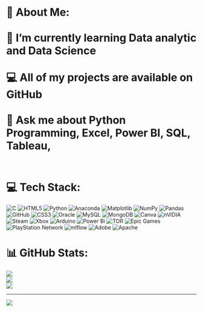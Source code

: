 # 💫 About Me:<br><br>🌱 I’m currently learning Data analytic and Data Science<br><br> 💻 All of my projects are available on GitHub<br><br> 💬 Ask me about Python Programming, Excel, Power BI, SQL, Tableau, <br><br>



# 💻 Tech Stack:
![C](https://img.shields.io/badge/c-%2300599C.svg?style=flat&logo=c&logoColor=white) ![HTML5](https://img.shields.io/badge/html5-%23E34F26.svg?style=flat&logo=html5&logoColor=white) ![Python](https://img.shields.io/badge/python-3670A0?style=flat&logo=python&logoColor=ffdd54) ![Anaconda](https://img.shields.io/badge/Anaconda-%2344A833.svg?style=flat&logo=anaconda&logoColor=white) ![Matplotlib](https://img.shields.io/badge/Matplotlib-%23ffffff.svg?style=flat&logo=Matplotlib&logoColor=black) ![NumPy](https://img.shields.io/badge/numpy-%23013243.svg?style=flat&logo=numpy&logoColor=white) ![Pandas](https://img.shields.io/badge/pandas-%23150458.svg?style=flat&logo=pandas&logoColor=white) ![GitHub](https://img.shields.io/badge/github-%23121011.svg?style=flat&logo=github&logoColor=white) ![CSS3](https://img.shields.io/badge/css3-%231572B6.svg?style=flat&logo=css3&logoColor=white) ![Oracle](https://img.shields.io/badge/Oracle-F80000?style=flat&logo=oracle&logoColor=white) ![MySQL](https://img.shields.io/badge/mysql-4479A1.svg?style=flat&logo=mysql&logoColor=white) ![MongoDB](https://img.shields.io/badge/MongoDB-%234ea94b.svg?style=flat&logo=mongodb&logoColor=white) ![Canva](https://img.shields.io/badge/Canva-%2300C4CC.svg?style=flat&logo=Canva&logoColor=white) ![nVIDIA](https://img.shields.io/badge/nVIDIA-%2376B900.svg?style=flat&logo=nVIDIA&logoColor=white) ![Steam](https://img.shields.io/badge/steam-%23000000.svg?style=flat&logo=steam&logoColor=white) ![Xbox](https://img.shields.io/badge/xbox-%23107C10.svg?style=flat&logo=xbox&logoColor=white) ![Arduino](https://img.shields.io/badge/-Arduino-00979D?style=flat&logo=Arduino&logoColor=white) ![Power Bi](https://img.shields.io/badge/power_bi-F2C811?style=flat&logo=powerbi&logoColor=black) ![TOR](https://img.shields.io/badge/tor-%237E4798.svg?style=flat&logo=tor-project&logoColor=white) ![Epic Games](https://img.shields.io/badge/epicgames-%23313131.svg?style=flat&logo=epicgames&logoColor=white) ![PlayStation Network](https://img.shields.io/badge/PSN-%230070D1.svg?style=flat&logo=Playstation&logoColor=white) ![mlflow](https://img.shields.io/badge/mlflow-%23d9ead3.svg?style=flat&logo=numpy&logoColor=blue) ![Adobe](https://img.shields.io/badge/adobe-%23FF0000.svg?style=flat&logo=adobe&logoColor=white)  ![Apache](https://img.shields.io/badge/apache-%23D42029.svg?style=flat&logo=apache&logoColor=white) 
# 📊 GitHub Stats:
![](https://github-readme-stats.vercel.app/api?username=Pavanpani31&theme=github_dark&hide_border=false&include_all_commits=false&count_private=false)<br/>
![](https://github-readme-streak-stats.herokuapp.com/?user=Pavanpani31&theme=github_dark&hide_border=false)<br/>
![](https://github-readme-stats.vercel.app/api/top-langs/?username=Pavanpani31&theme=github_dark&hide_border=false&include_all_commits=false&count_private=false&layout=compact)

---
[![](https://visitcount.itsvg.in/api?id=Pavanpani31&icon=3&color=3)](https://visitcount.itsvg.in)

<!-- Proudly created with GPRM ( https://gprm.itsvg.in ) -->
